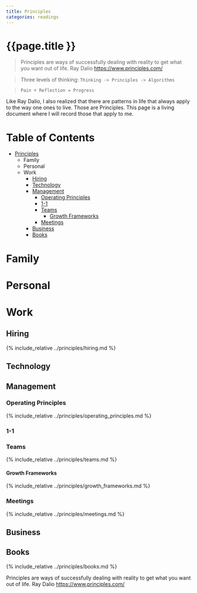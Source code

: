 ```yaml
---
title: Principles
categories: readings
---
```


# {{page.title }}

> Principles are ways of successfully dealing with reality to get what you want out of life.
Ray Dalio <https://www.principles.com/>

> Three levels of thinking: `Thinking -> Principles -> Algorithms`

> `Pain + Reflection = Progress`

Like Ray Dalio, I also realized that there are patterns in life that always apply to the way one ones to live. Those are Principles. This page is a living document where I will record those that apply to me.

# Table of Contents

- [Principles](#principles)
  * Family
  * Personal
  * Work
    * [Hiring](#hiring)
    * [Technology](#technology)
    * [Management](#management)
      + [Operating Principles](#operating-principles)
      + [1-1](#1-1)
      + [Teams](#teams)
        - [Growth Frameworks](#growth-frameworks)
      + [Meetings](#meetings)
    * [Business](#business)
    * [Books](#books)

# Family

# Personal

# Work

## Hiring

{% include_relative ../principles/hiring.md %}

## Technology

## Management

### Operating Principles

{% include_relative ../principles/operating_principles.md %}

### 1-1

### Teams

{% include_relative ../principles/teams.md %}

#### Growth Frameworks

{% include_relative ../principles/growth_frameworks.md %}

### Meetings

{% include_relative ../principles/meetings.md %}

## Business

## Books

{% include_relative ../principles/books.md %}

Principles are ways of successfully dealing with reality to get what you want out of life. Ray Dalio <https://www.principles.com/>

